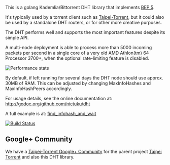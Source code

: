 This is a golang Kademlia/Bittorrent DHT library that implements [BEP
5](http://www.bittorrent.org/beps/bep_0005.html).

It's typically used by a torrent client such as
[Taipei-Torrent](http://github.com/jackpal/Taipei-Torrent), but it could also be used by a
standalone DHT routers, or for other more creative purposes.

The DHT performs well and supports the most important features despite its simple API.

A multi-node deployment is able to process more than 5000 incoming packets per second in a single
core of a very old AMD Athlon(tm) 64 Processor 3700+, when the optional rate-limiting feature is
disabled.

![Performance stats](https://lh5.googleusercontent.com/-fqWcxpm2L5k/UzMd1MXYjfI/AAAAAAABJrM/huYWTUBPAA4/w928-h580-no/perf.png)

By default, if left running for several days the DHT node should use approx. 30MB of RAM. This can
be adjusted by changing MaxInfoHashes and MaxInfoHashPeers accordingly.

For usage details, see the online documentation at:
http://godoc.org/github.com/nictuku/dht

A full example is at:
[find_infohash_and_wait](examples/find_infohash_and_wait/main.go)

[![Build Status](https://drone.io/github.com/nictuku/dht/status.png)](https://drone.io/github.com/nictuku/dht/latest)

Google+ Community
-----------------

We have a [Taipei-Torrent Google+ Community](https://plus.google.com/u/0/communities/100997865549971977580) for the parent project [Taipei Torrent](https://github.com/jackpal/Taipei-Torrent) and also this DHT library. 
